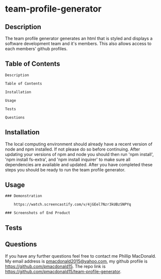 # team-profile-generator

## Description

The team profile generator generates an html that is styled and displays a software development team and it's members. This also allows access to each members' github profiles.

## Table of Contents

    Description

    Table of Contents

    Installation 

    Usage

    Tests

    Questions

## Installation

The local computing environment should already have a recent version of node and npm installed. If not please do so before continuing. After updating your versions of npm and node you should then run 'npm install', 'npm install fs-extra', and 'npm install inquirer' to make sure all dependencies are available and updated. After you have completed these steps you should be ready to run the team profile generator.

## Usage

    ### Demonstration

        https://watch.screencastify.com/v/4jGEel7Nzr3kUBzSNPYq

    ### Screenshots of End Product

        

## Tests

## Questions

If you have any further questions feel free to contact me Phillip MacDonald. My email address is pmacdonald2015@yahoo.com, my github profile is https://github.com/pmacdonald15. The repo link is https://github.com/pmacdonald15/team-profile-generator.